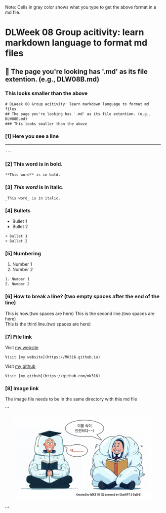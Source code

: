 Note: Cells in gray color shows what you type to get the above format in a md file.

# DLWeek 08 Group acitivity: learn markdown language to format md files
## 🐾 The page you're looking has '.md' as its file extention. (e.g., DLW08B.md)
### This looks smaller than the above

```
# DLWeek 08 Group acitivity: learn markdown language to format md files
## The page you're looking has '.md' as its file extention. (e.g., DLW08B.md)
### This looks smaller than the above
```
### [1] Here you see a line
---

```
---
```

### [2] **This word** is in bold.
```
**This word** is in bold.
```

### [3] _This word_ is in italic.

```
_This word_ is in italic.
```

### [4] Bullets

+ Bullet 1
+ Bullet 2

```
+ Bullet 1
+ Bullet 2
```

### [5] Numbering

1. Number 1
2. Number 2

```
1. Number 1
2. Number 2
```

### [6] How to break a line? (two empty spaces after the end of the line)  

This is how.(two spaces are here)
This is the second line.(two spaces are here)  
This is the third line.(two spaces are here)  

### [7] File link

Visit [my website](https://MK316.github.io)
```
Visit [my website](https://MK316.github.io)
```
Visit [my github](https://github.com/mk316)
```
Visit [my github](https://github.com/mk316)
```
### [8] Image link

The image file needs to be in the same directory with this md file

'''
<p align="center">
  <img src="safe.png" width="450" title="hover text">
</p>
'''

